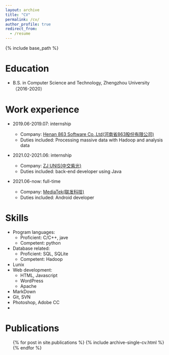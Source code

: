 ```yaml
---
layout: archive
title: "CV"
permalink: /cv/
author_profile: true
redirect_from:
  - /resume
---
```


{% include base_path %}

Education
======
* B.S. in Computer Science and Technology, Zhengzhou University（2016-2020）

Work experience
======
* 2019.06-2019.07: internship 
  * Company: [Henan 863 Software Co.,Ltd(河南省863股份有限公司)](https://www.863soft.com/cn/)
  * Duties included: Processing massive data with Hadoop and analysis data 

* 2021.02-2021.06: internship
  * Company: [ZJ UNIS(中交紫光)](http://www.zjunis.com/zhyy)
  * Duties included: back-end developer using Java

  
* 2021.06-now: full-time
  * Company: [MediaTek(联发科技)](https://www.mediatek.com/)
  * Duties included: Android developer

  
Skills
======
* Program languages: 
  * Proficient: C/C++, jave
  * Competent: python
* Database related:
  * Proficient: SQL, SQLite
  * Competent: Hadoop
* Lunix
* Web development:
  * HTML, Javascript
  * WordPress
  * Apache
* MarkDown
* Git, SVN
* Photoshop, Adobe CC
* 

Publications
======
  <ul>{% for post in site.publications %}
    {% include archive-single-cv.html %}
  {% endfor %}</ul>
  
  
